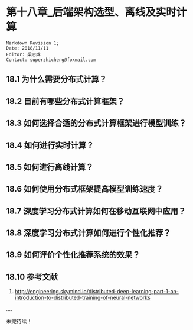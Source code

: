 # 第十八章_后端架构选型、离线及实时计算

    Markdown Revision 1;
    Date: 2018/11/11
    Editor: 梁志成
    Contact: superzhicheng@foxmail.com

## 18.1 为什么需要分布式计算？

## 18.2 目前有哪些分布式计算框架？

## 18.3 如何选择合适的分布式计算框架进行模型训练？

## 18.4 如何进行实时计算？

## 18.5 如何进行离线计算？
   
## 18.6 如何使用分布式框架提高模型训练速度？

## 18.7 深度学习分布式计算如何在移动互联网中应用？

## 18.8 深度学习分布式计算如何进行个性化推荐？

## 18.9 如何评价个性化推荐系统的效果？

## 18.10 参考文献

 1. http://engineering.skymind.io/distributed-deep-learning-part-1-an-introduction-to-distributed-training-of-neural-networks
 
 ....
 
 未完待续！

